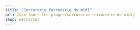 ```yaml
---
title: "Serrurerie ferronerie du midi"
url: /six-fours-les-plages/serrurerie-ferronerie-du-midi/
shop: serrurier
---
```

